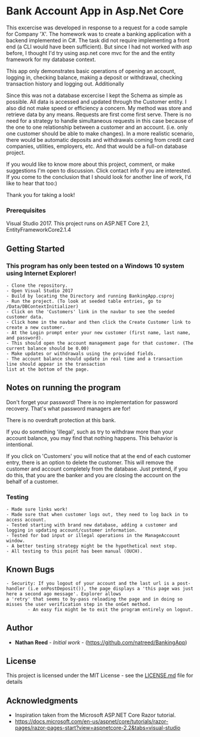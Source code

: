 # Bank Account App in Asp.Net Core

This excercise was developed in response to a request for a code sample for Company 'X'. 
The homework was to create a banking application with a backend implemented in C#.
The task did not require implementing a front end (a CLI would have been sufficient). 
But since I had not worked with asp before, I thought I'd try using asp.net core mvc for the and the entity framework for my database context.  

This app only demonstrates basic operations of opening an account, logging in, checking balance, making a deposit or withdrawal, checking transaction
history and logging out. Additionally

Since this was not a database excercise I kept the Schema as simple as possible. All data is accessed and updated through the Customer entity. I 
also did not make speed or efficiency a concern. My method was store and retrieve data by any means. Requests are first come first serve. There is
no need for a strategy to handle simultaneous requests in this case because of the one to one relationship between a customer and an account.
(i.e. only one customer should be able to make changes). In a more realistic scenario, there would be automatic deposits and withdrawals coming
from credit card companies, utilities, employers, etc. And that would be a full-on database project.

If you would like to know more about this project, comment, or make suggestions I'm open to discussion. Click contact info if you are interested.
If you come to the conclusion that I should look for another line of work, I'd like to hear that too:)

Thank you for taking a look!

### Prerequisites

Visual Studio 2017.
This project runs on ASP.NET Core 2.1, EntityFrameworkCore2.1.4

## Getting Started
### This program has only been tested on a Windows 10 system using Internet Explorer!
```
- Clone the repository.
- Open Visual Studio 2017
- Build by locating the Directory and running BankingApp.csproj
- Run the project. (To look at seeded table entries, go to /Data/DBContextInitializer)
- Click on the 'Customers' link in the navbar to see the seeded customer data.
- Click home in the navbar and then click the Create Customer link to create a new customer.
- At the Login prompt enter your new customer (first name, last name, and password).
- This should open the account management page for that customer. (The current balance should be 0.00)
- Make updates or withdrawals using the provided fields.
- The account balance should update in real time and a transaction line should appear in the transaction
list at the bottom of the page.
```

## Notes on running the program

Don't forget your password! There is no implementation for password recovery. That's what password 
managers are for!

There is no overdraft protection at this bank.

If you do something 'illegal', such as try to withdraw more 
than your account balance, you may find that nothing happens. This behavior is intentional. 

If you click on 'Customers' you will notice that at the end of each customer entry, there is an 
option to delete the customer. This will remove the customer and account completely from the database.
Just pretend, if you do this, that you are the banker and you are closing the account on the behalf of a 
customer.

### Testing

```
- Made sure links work!
- Made sure that when customer logs out, they need to log back in to access account.
- Tested starting with brand new database, adding a customer and logging in updating account/customer information.
- Tested for bad input or illegal operations in the ManageAccount window.
- A better testing strategy might be the hypothetical next step.
- All testing to this point has been manual (OUCH).
```

## Known Bugs
```
- Security: If you logout of your account and the last url is a post-handler (i.e onPostDeposit()), the page displays a 'this page was just here a second ago message'. Explorer allows 
a 'retry' that seems to by-pass reloading the page and in doing so misses the user verification step in the onGet method.
		- An easy fix might be to exit the program entirely on logout.
```
## Author

* **Nathan Reed** - *Initial work* - (https://github.com/natreed/BankingApp)

## License

This project is licensed under the MIT License - see the [LICENSE.md](LICENSE.md) file for details

## Acknowledgments

* Inspiration taken from the Microsoft ASP.NET Core Razor tutorial. * https://docs.microsoft.com/en-us/aspnet/core/tutorials/razor-pages/razor-pages-start?view=aspnetcore-2.2&tabs=visual-studio
